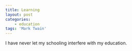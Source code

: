 ```yaml
---
title: Learning
layout: post
categories:
    - education
tags: 'Mark Twain'
---
```


I have never let my schooling interfere with my education.